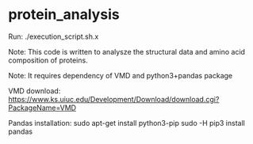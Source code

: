 # protein_analysis
Run: ./execution_script.sh.x

Note: This code is written to analysze the structural data and amino acid composition of proteins.

Note: It requires dependency of VMD and python3+pandas package

VMD download: https://www.ks.uiuc.edu/Development/Download/download.cgi?PackageName=VMD

Pandas installation: 
	sudo apt-get install python3-pip
	sudo -H pip3 install pandas
